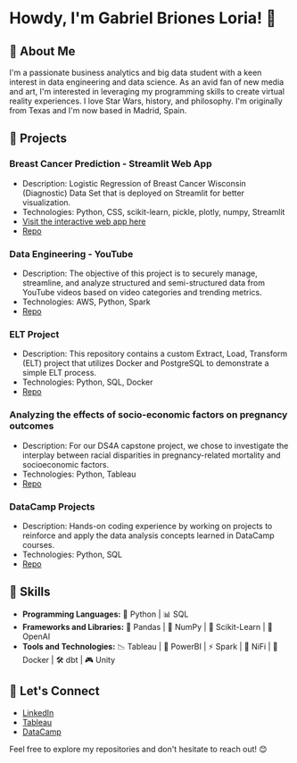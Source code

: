 # Howdy, I'm Gabriel Briones Loria! 👋

## 🤠 About Me
I'm a passionate business analytics and big data student with a keen interest in data engineering and data science. As an avid fan of new media and art, I'm interested in leveraging my programming skills to create virtual reality experiences. I love Star Wars, history, and philosophy. I'm originally from Texas and I'm now based in Madrid, Spain.

## 🔬 Projects
### Breast Cancer Prediction - Streamlit Web App
- Description: Logistic Regression of Breast Cancer Wisconsin (Diagnostic) Data Set that is deployed on Streamlit for better visualization.
- Technologies: Python, CSS, scikit-learn, pickle, plotly, numpy, Streamlit 
- [Visit the interactive web app here](https://breastcancer-predict-app.streamlit.app/)
- [Repo](https://github.com/GabrielBrionesL/streamlit-cancer-predict-app)

### Data Engineering - YouTube 
- Description: The objective of this project is to securely manage, streamline, and analyze structured and semi-structured data from YouTube videos based on video categories and trending metrics.
- Technologies: AWS, Python, Spark
- [Repo](https://github.com/GabrielBrionesL/de-aws-youtube)

### ELT Project
- Description: This repository contains a custom Extract, Load, Transform (ELT) project that utilizes Docker and PostgreSQL to demonstrate a simple ELT process.
- Technologies: Python, SQL, Docker
- [Repo](https://github.com/GabrielBrionesL/elt-project-fcc)

### Analyzing the effects of socio-economic factors on pregnancy outcomes
- Description: For our DS4A capstone project, we chose to investigate the interplay between racial disparities in pregnancy-related mortality and socioeconomic factors.
- Technologies: Python, Tableau
- [Repo](https://github.com/GabrielBrionesL/DS4A-Capstone/tree/main)

### DataCamp Projects
- Description: Hands-on coding experience by working on projects to reinforce and apply the data analysis concepts learned in DataCamp courses.
- Technologies: Python, SQL
- [Repo](https://github.com/GabrielBrionesL/DataCamp-Projects)

## 🧰 Skills
- **Programming Languages:** 🐍 Python | 📊 SQL
- **Frameworks and Libraries:** 🐼 Pandas | 🔢 NumPy | 🧠 Scikit-Learn | 🤖 OpenAI
- **Tools and Technologies:** 📉 Tableau | 💼 PowerBI | ⚡ Spark | 🚰 NiFi | 🐳 Docker | 🛠️ dbt | 🎮 Unity

## 🙌 Let's Connect
- [LinkedIn](https://www.linkedin.com/in/gabrielbrionesloria/)
- [Tableau](https://public.tableau.com/app/profile/gabriel.briones/vizzes)
- [DataCamp](https://www.datacamp.com/portfolio/gabrielbriones)

Feel free to explore my repositories and don't hesitate to reach out! 😊
